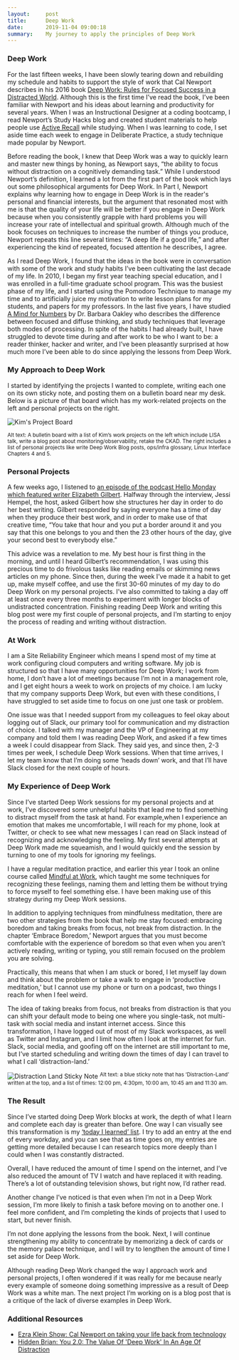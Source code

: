 ```yaml
---
layout:     post
title:      Deep Work
date:       2019-11-04 09:00:18
summary:    My journey to apply the principles of Deep Work
---
```


### Deep Work 
For the last fifteen weeks, I have been slowly tearing down and rebuilding my schedule and habits to support the style of work that Cal Newport describes in his 2016 book [Deep Work: Rules for Focused Success in a Distracted World](https://www.indiebound.org/book/9781455586691). Although this is the first time I’ve read the book, I’ve been familiar with Newport and his ideas about learning and productivity for several years. When I was an Instructional Designer at a coding bootcamp, I read Newport’s Study Hacks blog and created student materials to help people use [Active Recall](https://www.youtube.com/watch?v=eL0QFTwgEgQ) while studying. When I was learning to code, I set aside time each week to engage in Deliberate Practice, a study technique made popular by Newport. 

Before reading the book, I knew that Deep Work was a way to quickly learn and master new things by honing, as Newport says, “the ability to focus without distraction on a cognitively demanding task.” While I understood Newport’s definition, I learned a lot from the first part of the book which lays out some philosophical arguments for Deep Work. In Part I, Newport explains why learning how to engage in Deep Work is in the reader's personal and financial interests, but the argument that resonated most with me is that the quality of your life will be better if you engage in Deep Work because when you consistently grapple with hard problems you will increase your rate of intellectual and spiritual growth. Although much of the book focuses on techniques to increase the number of things you produce, Newport repeats this line several times: “A deep life if a good life,” and after experiencing the kind of repeated, focused attention he describes, I agree. 

As I read Deep Work, I found that the ideas in the book were in conversation with some of the work and study habits I’ve been cultivating the last decade of my life. In 2010, I began my first year teaching special education, and I was enrolled in a full-time graduate school program. This was the busiest phase of my life, and I started using the Pomodoro Technique to manage my time and to artificially juice my motivation to write lesson plans for my students, and papers for my professors. In the last five years, I have studied [A Mind for Numbers](https://www.indiebound.org/book/9780399165245) by Dr. Barbara Oakley who describes the difference between focused and diffuse thinking, and study techniques that leverage both modes of processing. In spite of the habits I had already built, I have struggled to devote time during and after work to be who I want to be: a reader thinker, hacker and writer, and I’ve been pleasantly surprised at how much more I’ve been able to do since applying the lessons from Deep Work.

### My Approach to Deep Work
I started by identifying the projects I wanted to complete, writing each one on its own sticky note, and posting them on a bulletin board near my desk. Below is a picture of that board which has my work-related projects on the left and personal projects on the right.  

![Kim's Project Board](https://res.cloudinary.com/kimschlesinger/image/upload/v1571666317/goals.jpg)

<sup>Alt text: A bulletin board with a list of Kim’s work projects on the left which include LISA talk, write a blog post about monitoring/observability, retake the CKAD. The right includes a list of personal projects like write Deep Work Blog posts, ops/infra glossary, Linux Interface Chapters 4 and 5.</sup>

### Personal Projects 
A few weeks ago, I listened to [an episode of the podcast Hello Monday which featured writer Elizabeth Gilbert](https://www.linkedin.com/pulse/careers-versus-vocations-elizabeth-gilbert-jessi-hempel/). Halfway through the interview, Jessi Hempel, the host, asked Gilbert how she structures her day in order to do her best writing. Gilbert responded by saying everyone has a time of day when they produce their best work, and in order to make use of that creative time, “You take that hour and you put a border around it and you say that this one belongs to you and then the 23 other hours of the day, give your second best to everybody else.” 

This advice was a revelation to me. My best hour is first thing in the morning, and until I heard Gilbert’s recommendation, I was using this precious time to do frivolous tasks like reading emails or skimming news articles on my phone. Since then, during the week I’ve made it a habit to get up, make myself coffee, and use the first 30-60 minutes of my day to do Deep Work on my personal projects. I’ve also committed to taking a day off at least once every three months to experiment with longer blocks of undistracted concentration. Finishing reading Deep Work and writing this blog post were my first couple of personal projects, and I’m starting to enjoy the process of reading and writing without distraction. 

### At Work 
I am a Site Reliability Engineer which means I spend most of my time at work configuring cloud computers and writing software. My job is structured so that I have many opportunities for Deep Work; I work from home, I don’t have a lot of meetings because I’m not in a management role, and I get eight hours a week to work on projects of my choice. I am lucky that my company supports Deep Work, but even with these conditions, I have struggled to set aside time to focus on one just one task or problem. 

One issue was that I needed support from my colleagues to feel okay about logging out of Slack, our primary tool for communication and my distraction of choice. I talked with my manager and the VP of Engineering at my company and told them I was reading Deep Work, and asked if a few times a week I could disappear from Slack. They said yes, and since then, 2-3 times per week, I schedule Deep Work sessions. When that time arrives, I let my team know that I’m doing some ‘heads down’ work, and that I’ll have Slack closed for the next couple of hours. 

### My Experience of Deep Work 
Since I’ve started Deep Work sessions for my personal projects and at work, I’ve discovered some unhelpful habits that lead me to find something to distract myself from the task at hand. For example,when I experience an emotion that makes me uncomfortable, I will reach for my phone, look at Twitter, or check to see what new messages I can read on Slack instead of recognizing and acknowledging the feeling. My first several attempts at Deep Work made me squeamish, and I would quickly end the session by turning to one of my tools for ignoring my feelings. 

I have a regular meditation practice, and earlier this year I took an online course called [Mindful at Work](https://www.enaropa.org/course-overview/mindful-work/), which taught me some techniques for recognizing these feelings, naming them and letting them be without trying to force myself to feel something else. I have been making use of this strategy during my Deep Work sessions. 

In addition to applying techniques from mindfulness meditation, there are two other strategies from the book that help me stay focused: embracing boredom and taking breaks from focus, not break from distraction. In the chapter ‘Embrace Boredom,’ Newport argues that you must become comfortable with the experience of boredom so that even when you aren’t actively reading, writing or typing, you still remain focused on the problem you are solving.

Practically, this means that when I am stuck or bored, I let myself lay down and think about the problem or take a walk to engage in ‘productive meditation,’ but I cannot use my phone or turn on a podcast, two things I reach for when I feel weird. 

The idea of taking breaks from focus, not breaks from distraction is that you can shift your default mode to being one where you single-task, not multi-task with social media and instant internet access. Since this transformation, I have logged out of most of my Slack workspaces, as well as Twitter and Instagram, and I limit how often I look at the internet for fun. Slack, social media, and goofing off on the internet are still important to me, but I’ve started scheduling and writing down the times of day I can travel to what I call ‘distraction-land.’

![Distraction Land Sticky Note](https://res.cloudinary.com/kimschlesinger/image/upload/v1572191354/distraction-land.jpg)
<sup>Alt text: a blue sticky note that has ‘Distraction-Land’ written at the top, and a list of times: 12:00 pm, 4:30pm, 10:00 am, 10:45 am and 11:30 am.</sup>

### The Result 
Since I’ve started doing Deep Work blocks at work, the depth of what I learn and complete each day is greater than before. One way I can visually see this transformation is my [‘today I learned’ list](https://ops-glossary.com/til.html). I try to add an entry at the end of every workday, and you can see that as time goes on, my entries are getting more detailed because I can research topics more deeply than I could when I was constantly distracted. 

Overall, I have reduced the amount of time I spend on the internet, and I’ve also reduced the amount of TV I watch and have replaced it with reading. There’s a lot of outstanding television shows, but right now, I’d rather read. 

Another change I’ve noticed is that even when I’m not in a Deep Work session, I’m more likely to finish a task before moving on to another one. I feel more confident, and I’m completing the kinds of projects that I used to start, but never finish. 

I’m not done applying the lessons from the book. Next, I will continue strengthening my ability to concentrate by memorizing a deck of cards or the memory palace technique, and I will try to lengthen the amount of time I set aside for Deep Work. 

Although reading Deep Work changed the way I approach work and personal projects, I often wondered if it was really for me because nearly every example of someone doing something impressive as a result of Deep Work was a white man. The next project I’m working on is a blog post that is a critique of the lack of diverse examples in Deep Work. 

### Additional Resources 
* [Ezra Klein Show: Cal Newport on taking your life back from technology](https://www.vox.com/2017/4/21/15382282/cal-newport-taking-life-back-technology)
* [Hidden Brian: You 2.0: The Value Of 'Deep Work' In An Age Of Distraction](https://www.npr.org/2017/07/25/539092670/you-2-0-the-value-of-deep-work-in-an-age-of-distraction)




